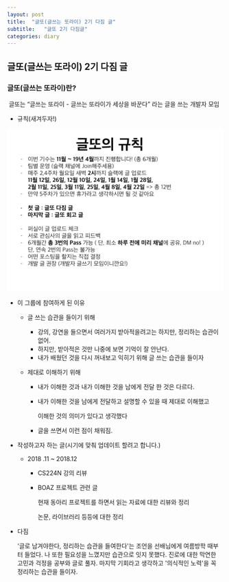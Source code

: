 ```yaml
---
layout: post
title:  "글또(글쓰는 또라이) 2기 다짐 글"
subtitle:   "글또 2기 다짐글"
categories: diary
---
```




##  글또(글쓰는 또라이) 2기 다짐 글



### 글또(글쓰는 또라이)란?

​	글또는 “글쓰는 또라이 - 글쓰는 또라이가 세상을 바꾼다” 라는  글을 쓰는 개발자 모임



- 규칙(새겨두자!)

<img src="https://github.com/Gangsss/gangsss.github.io/blob/master/assets/img/%EA%B8%80%EB%98%90-2%EA%B8%B0-%EC%B2%AB%EB%AA%A8%EC%9E%841.001.jpeg?raw=true">

- 이 그룹에 참여하게 된 이유

  - 글 쓰는 습관을 들이기 위해

    - 강의, 강연을 들으면서 여러가지 받아적을려고는 하지만, 정리하는 습관이 없어.
    - 하지만, 받아적은 것만 나중에 보면 기억이 잘 안난다.
    - 내가 배웠던 것을 다시 꺼내보고 익히기 위해 글 쓰는 습관을 들이자

  - 제대로 이해하기 위해

    - 내가 이해한 것과 내가 이해한 것을 남에게 전달 한 것은 다르다.

    - 내가 이해한 것을 남에게 전달하고 설명할 수 있을 때 제대로 이해했고 

      이해한 것의 의미가 있다고 생각했다

    - 글을 쓰면서 이런 점이 채워짐.

      

- 작성하고자 하는 글(시기에 맞춰 업데이트 할려고 합니다.)

  - 2018 .11 ~ 2018.12

    - CS224N 강의 리뷰 

    - BOAZ 프로젝트 관련 글

      현재 동아리 프로젝트를 하면서 읽는 자료에 대한 리뷰와 정리

      논문, 라이브러리 등등에 대한 정리

      

- 다짐

  '글로 남겨야한다, 정리하는 습관을 들여한다'는 조언을 선배님에게 여름방학 때부터 들었다. 나 또한 필요성을 느꼈지만 습관으로 잇지 못했다. 진로에 대한 막연한 고민과 걱정을 공부와 글로 풀자. 마지막 기회라고 생각하고 '의식적인 노력'을  꼭 정리하는 습관을 들이자. 

  







